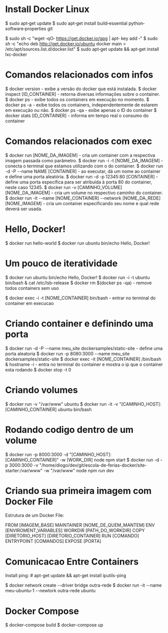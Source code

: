 # Install Docker Linux
$ sudo apt‐get update
$ sudo apt‐get install build‐essential
python‐software‐properties git

$ sudo sh ‐c "wget ‐qO‐ https://get.docker.io/gpg | apt‐
key add ‐"
$ sudo sh ‐c "echo deb http://get.docker.io/ubuntu docker
main > /etc/apt/sources.list.d/docker.list"
$ sudo apt‐get update && apt‐get install lxc‐docker

# Comandos relacionados com infos

$ docker version - exibe a versão do docker que está instalada.
$ docker inspect [ID_CONTAINER] - retorna diversas informações sobre o container.
$ docker ps - exibe todos os containers em execução no momento.
$ docker ps -a - exibe todos os containers, independentemente de estarem em execução ou não.
$ docker ps -qa - exibe apenas o ID do container
$ docker stats [ID_CONTAINER] - informa em tempo real o consumo do container

# Comandos relacionados com exec

$ docker run [NOME_DA_IMAGEM] - cria um container com a respectiva imagem passada como parâmetro.
$ docker run -i -t [NOME_DA_IMAGEM] - conecta o terminal que estamos utilizando com o do container.
$ docker run -d -P --name NAME [CONTAINER] - ao executar, dá um nome ao container e define uma porta aleatória.
$ docker run -d -p 12345:80 [CONTAINER] - define uma porta específica para ser atribuída à porta 80 do container, neste caso 12345.
$ docker run -v [CAMINHO_VOLUME] [NOME_DA_IMAGEM] - cria um volume no respectivo caminho do container.
$ docker run -it --name [NOME_CONTAINER] --network [NOME_DA_REDE] [NOME_IMAGEM] - cria um container especificando seu nome e qual rede deverá ser usada.

# Hello, Docker!

$ docker run hello-world 
$ docker run ubuntu bin/echo Hello, Docker!

# Um pouco de iteratividade

$ docker run ubuntu bin/echo Hello, Docker!
$ docker run -i -t ubuntu bin/bash & cat /etc/lsb-release
$ docker rm $(docker ps -qa) - remove todos containers sem uso

$ docker exec -i -t [NOME_CONTAINER] bin/bash - entrar no terminal do container em execucao

# Criando container e definindo uma porta

$ docker run -d -P --name meu_site dockersamples/static-site - define uma porta aleatoria
$ docker run -p 8080:3000 --name meu_site dockersamples/static-site
$ docker exec -it [NOME_CONTAINER] /bin/bash & hostname -i - entra no terminal do container e mostra o ip que o container esta rodando
$ docker stop -t 0

# Criando volumes

$ docker run -v "/var/www" ubuntu
$ docker run -it -v "[CAMINHO_HOST]:[CAMINHO_CONTAINER] ubuntu bin/bash

# Rodando codigo dentro de um volume
$ docker run -p 8000:3000 -d "[CAMINHO_HOST]:[CAMINHO_CONTAINER]" -w [WORK_DIR] node npm start 
$ docker run -d -p 3000:3000 -v "/home/diogo/dev/git/escola-de-ferias-docker/site-starter:/var/www" -w "/var/www" node npm run dev

# Criando sua primeira imagem com Docker File
Estrutura de um Docker File:

FROM [IMAGEM_BASE]
MAINTAINER [NOME_DE_QUEM_MANTEM]
ENV [ENVIROMENT_VARIABLES]
WORKDIR [PATH_DO_WORKDIR]
COPY [DIRETORIO_HOST] [DIRETORIO_CONTAINER]
RUN [COMANDO]
ENTRYPOINT [COMANDOS]
EXPOSE [PORTA]

# Comunicacao Entre Containers
Install ping: # apt-get update && apt-get install iputils-ping

$ docker network create --driver bridge outra-rede
$ docker run -it --name meu-ubuntu-1 --newtork outra-rede ubuntu

# Docker Compose
$ docker-compose build
$ docker-compose up
